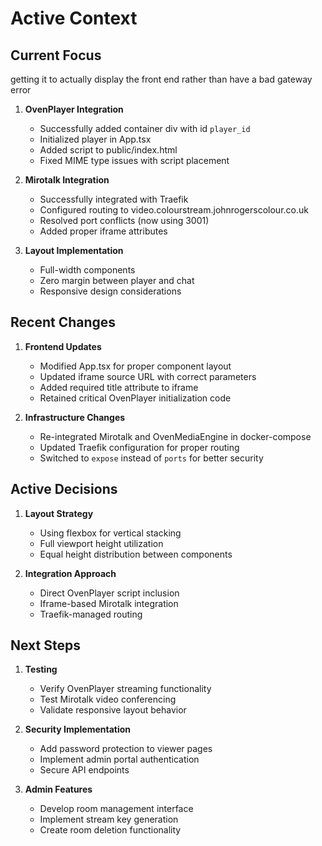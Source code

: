 # Active Context

## Current Focus

getting it to actually display the front end rather than have a bad gateway error 

1. **OvenPlayer Integration**
   - Successfully added container div with id `player_id`
   - Initialized player in App.tsx
   - Added script to public/index.html
   - Fixed MIME type issues with script placement

2. **Mirotalk Integration**
   - Successfully integrated with Traefik
   - Configured routing to video.colourstream.johnrogerscolour.co.uk
   - Resolved port conflicts (now using 3001)
   - Added proper iframe attributes

3. **Layout Implementation**
   - Full-width components
   - Zero margin between player and chat
   - Responsive design considerations

## Recent Changes

1. **Frontend Updates**
   - Modified App.tsx for proper component layout
   - Updated iframe source URL with correct parameters
   - Added required title attribute to iframe
   - Retained critical OvenPlayer initialization code

2. **Infrastructure Changes**
   - Re-integrated Mirotalk and OvenMediaEngine in docker-compose
   - Updated Traefik configuration for proper routing
   - Switched to `expose` instead of `ports` for better security

## Active Decisions

1. **Layout Strategy**
   - Using flexbox for vertical stacking
   - Full viewport height utilization
   - Equal height distribution between components

2. **Integration Approach**
   - Direct OvenPlayer script inclusion
   - Iframe-based Mirotalk integration
   - Traefik-managed routing

## Next Steps

1. **Testing**
   - Verify OvenPlayer streaming functionality
   - Test Mirotalk video conferencing
   - Validate responsive layout behavior

2. **Security Implementation**
   - Add password protection to viewer pages
   - Implement admin portal authentication
   - Secure API endpoints

3. **Admin Features**
   - Develop room management interface
   - Implement stream key generation
   - Create room deletion functionality

